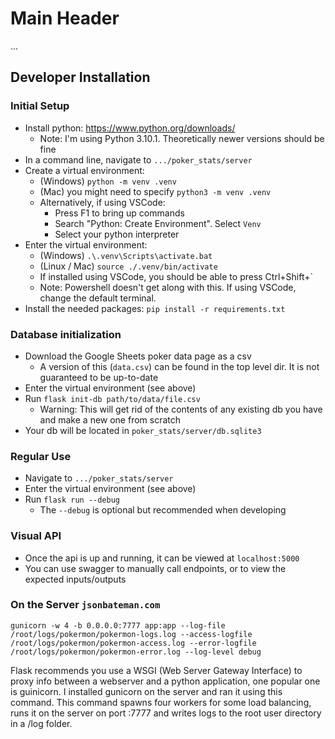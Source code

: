 # Main Header

...

## Developer Installation

### Initial Setup

- Install python: https://www.python.org/downloads/
  - Note: I'm using Python 3.10.1. Theoretically newer versions should be fine
- In a command line, navigate to `.../poker_stats/server`
- Create a virtual environment:
  - (Windows) `python -m venv .venv`
  - (Mac) you might need to specify `python3 -m venv .venv`
  - Alternatively, if using VSCode:
    - Press F1 to bring up commands
    - Search "Python: Create Environment". Select `Venv`
    - Select your python interpreter
- Enter the virtual environment:
  - (Windows) `.\.venv\Scripts\activate.bat`
  - (Linux / Mac) `source ./.venv/bin/activate`
  - If installed using VSCode, you should be able to press Ctrl+Shift+`
  - Note: Powershell doesn't get along with this. If using VSCode, change the default terminal.
- Install the needed packages: `pip install -r requirements.txt`

### Database initialization

- Download the Google Sheets poker data page as a csv
  - A version of this (`data.csv`) can be found in the top level dir. It is not guaranteed to be up-to-date
- Enter the virtual environment (see above)
- Run `flask init-db path/to/data/file.csv`
  - Warning: This will get rid of the contents of any existing db you have and make a new one from scratch
- Your db will be located in `poker_stats/server/db.sqlite3`

### Regular Use

- Navigate to `.../poker_stats/server`
- Enter the virtual environment (see above)
- Run `flask run --debug`
  - The `--debug` is optional but recommended when developing

### Visual API

- Once the api is up and running, it can be viewed at `localhost:5000`
- You can use swagger to manually call endpoints, or to view the expected inputs/outputs

### On the Server `jsonbateman.com`

`gunicorn -w 4 -b 0.0.0.0:7777 app:app --log-file /root/logs/pokermon/pokermon-logs.log --access-logfile /root/logs/pokermon/pokermon-access.log --error-logfile /root/logs/pokermon/pokermon-error.log --log-level debug`

Flask recommends you use a WSGI (Web Server Gateway Interface) to proxy info between a webserver and a
python application, one popular one is guinicorn. I installed gunicorn on the server and ran it using this command.
This command spawns four workers for some load balancing, runs it on the server on port :7777 and writes logs
to the root user directory in a /log folder.
